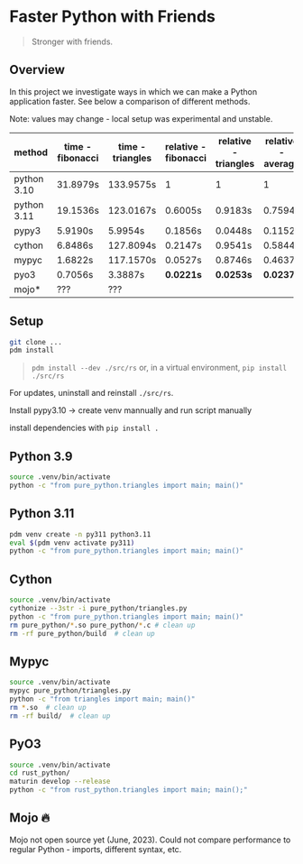 # Faster Python with Friends

> Stronger with friends.

## Overview

In this project we investigate ways in which we can make a Python application faster. See below a comparison of different methods.

Note: values may change - local setup was experimental and unstable.

| method      | time - fibonacci | time - triangles | relative - fibonacci | relative - triangles | relative - average |
| ----------- | ---------------- | ---------------- | -------------------- | -------------------- | ------------------ |
| python 3.10 | 31.8979s         | 133.9575s        | 1                    | 1                    | 1                  |
| python 3.11 | 19.1536s         | 123.0167s        | 0.6005s              | 0.9183s              | 0.7594s            |
| pypy3       | 5.9190s          | 5.9954s          | 0.1856s              | 0.0448s              | 0.1152s            |
| cython      | 6.8486s          | 127.8094s        | 0.2147s              | 0.9541s              | 0.5844s            |
| mypyc       | 1.6822s          | 117.1570s        | 0.0527s              | 0.8746s              | 0.4637s            |
| pyo3        | 0.7056s          | 3.3887s          | **0.0221s**          | **0.0253s**          | **0.0237s**        |
| mojo*       | ???              | ???              |                      |                      |                    |


## Setup

```bash
git clone ...
pdm install
```

> `pdm install --dev ./src/rs` or, in a virtual environment, `pip install ./src/rs`

For updates, uninstall and reinstall `./src/rs`.

Install pypy3.10 -> create venv mannually and run script manually

install dependencies with `pip install .`
## Python 3.9

```bash
source .venv/bin/activate
python -c "from pure_python.triangles import main; main()"
```

## Python 3.11

```bash
pdm venv create -n py311 python3.11
eval $(pdm venv activate py311)
python -c "from pure_python.triangles import main; main()"
```

## Cython

```bash
source .venv/bin/activate
cythonize --3str -i pure_python/triangles.py
python -c "from pure_python.triangles import main; main()"
rm pure_python/*.so pure_python/*.c # clean up
rm -rf pure_python/build  # clean up
```

## Mypyc

```bash
source .venv/bin/activate
mypyc pure_python/triangles.py
python -c "from triangles import main; main()"
rm *.so  # clean up
rm -rf build/  # clean up
```

## PyO3

```bash
source .venv/bin/activate
cd rust_python/
maturin develop --release
python -c "from rust_python.triangles import main; main();"
```

## Mojo 🔥

Mojo not open source yet (June, 2023).
Could not compare performance to regular Python - imports, different syntax, etc.
